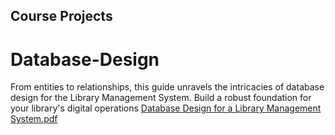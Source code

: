 ## Course Projects
# Database-Design 
From entities to relationships, this guide unravels the intricacies of database design for the Library Management System. Build a robust foundation for your library's digital operations
[Database Design for a Library Management System.pdf](https://github.com/user-attachments/files/17265233/Database.Design.for.a.Library.Management.System.pdf)
